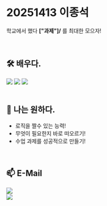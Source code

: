 #  20251413 이종석 

학교에서 했다 **\["과제"]/** 를 최대한 모으자!

<br>

## 🛠️ 배우다.
<img src="https://img.shields.io/badge/C-A8B9CC?style=for-the-badge&logo=c&logoColor=white">
<img src="https://img.shields.io/badge/HTML5-E34F26?style=for-the-badge&logo=html5&logoColor=white">
<img src="https://img.shields.io/badge/Excel-217346?style=for-the-badge&logo=microsoftexcel&logoColor=white">

<br>

<br>

## 🌱 나는 원하다.
- 로직을 짤수 있는 능력!
- 무엇이 필요한지 바로 떠오르기!
- 수업 과제를 성공적으로 만들기!

<br>

## 📫 E-Mail
<a href="mailto:[t01071435493@gmail.com]">
  <img src="https://img.shields.io/badge/My Email-EA4335?style=for-the-badge&logo=gmail&logoColor=white">
</a>

<br>

<a href="mailto:[potato1sgood@gwnu.ac.kr]">
  <img src="https://img.shields.io/badge/School Email-0D99FF?style=for-the-badge&logo=gmail&logoColor=white">
</a>
